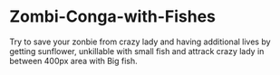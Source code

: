 # Zombi-Conga-with-Fishes
Try to save your zonbie from crazy lady and having additional lives by getting sunflower, unkillable with small fish and attrack crazy lady in between 400px area with Big fish.
